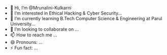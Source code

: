 - 👋 Hi, I’m @Mrunalini-Kulkarni
- 👀 I’m interested in Ethical Hacking & Cyber Security...
- 🌱 I’m currently learning B.Tech Computer Science & Engineering at Parul University...
- 💞️ I’m looking to collaborate on ...
- 📫 How to reach me ...
- 😄 Pronouns: ...
- ⚡ Fun fact: ...

<!---
Mrunalini-Kulkarni/Mrunalini-Kulkarni is a ✨ special ✨ repository because its `README.md` (this file) appears on your GitHub profile.
You can click the Preview link to take a look at your changes.
--->
